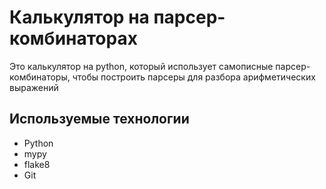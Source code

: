 # Калькулятор на парсер-комбинаторах
Это калькулятор на python, который использует самописные парсер-комбинаторы, чтобы построить парсеры для разбора арифметических выражений
## Используемые технологии
* Python
* mypy
* flake8
* Git
